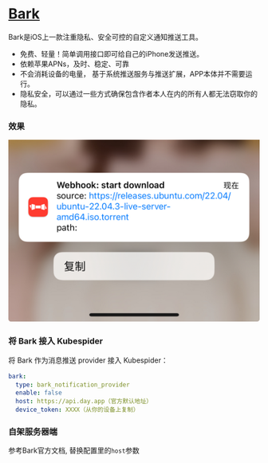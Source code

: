 # [Bark](https://bark.day.app/)

Bark是iOS上一款注重隐私、安全可控的自定义通知推送工具。

- 免费、轻量！简单调用接口即可给自己的iPhone发送推送。
- 依赖苹果APNs，及时、稳定、可靠
- 不会消耗设备的电量， 基于系统推送服务与推送扩展，APP本体并不需要运行。
- 隐私安全，可以通过一些方式确保包含作者本人在内的所有人都无法窃取你的隐私。


### 效果
![效果图](images/example.jpg)


### 将 Bark 接入 Kubespider 

将 Bark 作为消息推送 provider 接入 Kubespider：

```yaml
bark:
  type: bark_notification_provider
  enable: false
  host: https://api.day.app（官方默认地址）
  device_token: XXXX（从你的设备上复制）
```

### 自架服务器端
参考Bark官方文档, 替换配置里的`host`参数

